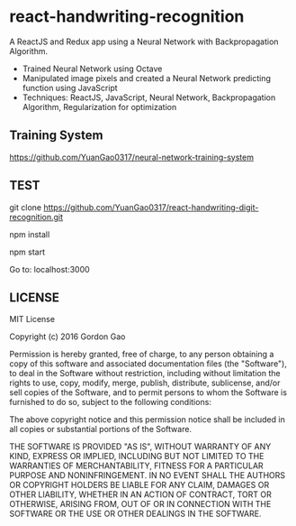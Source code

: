 # react-handwriting-recognition
A ReactJS and Redux app using a Neural Network with Backpropagation Algorithm.
+ Trained Neural Network using Octave
+ Manipulated image pixels and created a Neural Network predicting function using JavaScript
+ Techniques: ReactJS, JavaScript, Neural Network, Backpropagation Algorithm, Regularization for optimization

## Training System
https://github.com/YuanGao0317/neural-network-training-system

## TEST
git clone https://github.com/YuanGao0317/react-handwriting-digit-recognition.git

npm install

npm start

Go to: localhost:3000


## LICENSE

MIT License

Copyright (c) 2016 Gordon Gao

Permission is hereby granted, free of charge, to any person obtaining a copy
of this software and associated documentation files (the "Software"), to deal
in the Software without restriction, including without limitation the rights
to use, copy, modify, merge, publish, distribute, sublicense, and/or sell
copies of the Software, and to permit persons to whom the Software is
furnished to do so, subject to the following conditions:

The above copyright notice and this permission notice shall be included in all
copies or substantial portions of the Software.

THE SOFTWARE IS PROVIDED "AS IS", WITHOUT WARRANTY OF ANY KIND, EXPRESS OR
IMPLIED, INCLUDING BUT NOT LIMITED TO THE WARRANTIES OF MERCHANTABILITY,
FITNESS FOR A PARTICULAR PURPOSE AND NONINFRINGEMENT. IN NO EVENT SHALL THE
AUTHORS OR COPYRIGHT HOLDERS BE LIABLE FOR ANY CLAIM, DAMAGES OR OTHER
LIABILITY, WHETHER IN AN ACTION OF CONTRACT, TORT OR OTHERWISE, ARISING FROM,
OUT OF OR IN CONNECTION WITH THE SOFTWARE OR THE USE OR OTHER DEALINGS IN THE
SOFTWARE.

